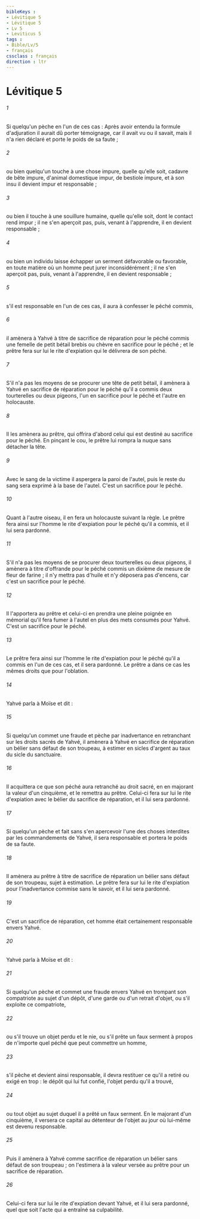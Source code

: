 ```yaml
---
bibleKeys : 
- Lévitique 5
- Lévitique 5
- Lv 5
- Leviticus 5
tags : 
- Bible/Lv/5
- français
cssclass : français
direction : ltr
---
```


# Lévitique 5

###### 1
Si quelqu'un pèche en l'un de ces cas : Après avoir entendu la formule d'adjuration il aurait dû porter témoignage, car il avait vu ou il savait, mais il n'a rien déclaré et porte le poids de sa faute ;
###### 2
ou bien quelqu'un touche à une chose impure, quelle qu'elle soit, cadavre de bête impure, d'animal domestique impur, de bestiole impure, et à son insu il devient impur et responsable ;
###### 3
ou bien il touche à une souillure humaine, quelle qu'elle soit, dont le contact rend impur ; il ne s'en aperçoit pas, puis, venant à l'apprendre, il en devient responsable ;
###### 4
ou bien un individu laisse échapper un serment défavorable ou favorable, en toute matière où un homme peut jurer inconsidérément ; il ne s'en aperçoit pas, puis, venant à l'apprendre, il en devient responsable ;
###### 5
s'il est responsable en l'un de ces cas, il aura à confesser le péché commis, 
###### 6
il amènera à Yahvé à titre de sacrifice de réparation pour le péché commis une femelle de petit bétail brebis ou chèvre en sacrifice pour le péché ; et le prêtre fera sur lui le rite d'expiation qui le délivrera de son péché. 
###### 7
S'il n'a pas les moyens de se procurer une tête de petit bétail, il amènera à Yahvé en sacrifice de réparation pour le péché qu'il a commis deux tourterelles ou deux pigeons, l'un en sacrifice pour le péché et l'autre en holocauste. 
###### 8
Il les amènera au prêtre, qui offrira d'abord celui qui est destiné au sacrifice pour le péché. En pinçant le cou, le prêtre lui rompra la nuque sans détacher la tête. 
###### 9
Avec le sang de la victime il aspergera la paroi de l'autel, puis le reste du sang sera exprimé à la base de l'autel. C'est un sacrifice pour le péché. 
###### 10
Quant à l'autre oiseau, il en fera un holocauste suivant la règle. Le prêtre fera ainsi sur l'homme le rite d'expiation pour le péché qu'il a commis, et il lui sera pardonné. 
###### 11
S'il n'a pas les moyens de se procurer deux tourterelles ou deux pigeons, il amènera à titre d'offrande pour le péché commis un dixième de mesure de fleur de farine ; il n'y mettra pas d'huile et n'y déposera pas d'encens, car c'est un sacrifice pour le péché. 
###### 12
Il l'apportera au prêtre et celui-ci en prendra une pleine poignée en mémorial qu'il fera fumer à l'autel en plus des mets consumés pour Yahvé. C'est un sacrifice pour le péché. 
###### 13
Le prêtre fera ainsi sur l'homme le rite d'expiation pour le péché qu'il a commis en l'un de ces cas, et il sera pardonné. Le prêtre a dans ce cas les mêmes droits que pour l'oblation. 
###### 14
Yahvé parla à Moïse et dit : 
###### 15
Si quelqu'un commet une fraude et pèche par inadvertance en retranchant sur les droits sacrés de Yahvé, il amènera à Yahvé en sacrifice de réparation un bélier sans défaut de son troupeau, à estimer en sicles d'argent au taux du sicle du sanctuaire. 
###### 16
Il acquittera ce que son péché aura retranché au droit sacré, en en majorant la valeur d'un cinquième, et le remettra au prêtre. Celui-ci fera sur lui le rite d'expiation avec le bélier du sacrifice de réparation, et il lui sera pardonné. 
###### 17
Si quelqu'un pèche et fait sans s'en apercevoir l'une des choses interdites par les commandements de Yahvé, il sera responsable et portera le poids de sa faute. 
###### 18
Il amènera au prêtre à titre de sacrifice de réparation un bélier sans défaut de son troupeau, sujet à estimation. Le prêtre fera sur lui le rite d'expiation pour l'inadvertance commise sans le savoir, et il lui sera pardonné. 
###### 19
C'est un sacrifice de réparation, cet homme était certainement responsable envers Yahvé. 
###### 20
Yahvé parla à Moïse et dit : 
###### 21
Si quelqu'un pèche et commet une fraude envers Yahvé en trompant son compatriote au sujet d'un dépôt, d'une garde ou d'un retrait d'objet, ou s'il exploite ce compatriote,
###### 22
ou s'il trouve un objet perdu et le nie, ou s'il prête un faux serment à propos de n'importe quel péché que peut commettre un homme,
###### 23
s'il pèche et devient ainsi responsable, il devra restituer ce qu'il a retiré ou exigé en trop : le dépôt qui lui fut confié, l'objet perdu qu'il a trouvé, 
###### 24
ou tout objet au sujet duquel il a prêté un faux serment. En le majorant d'un cinquième, il versera ce capital au détenteur de l'objet au jour où lui-même est devenu responsable. 
###### 25
Puis il amènera à Yahvé comme sacrifice de réparation un bélier sans défaut de son troupeau ; on l'estimera à la valeur versée au prêtre pour un sacrifice de réparation. 
###### 26
Celui-ci fera sur lui le rite d'expiation devant Yahvé, et il lui sera pardonné, quel que soit l'acte qui a entraîné sa culpabilité. 
